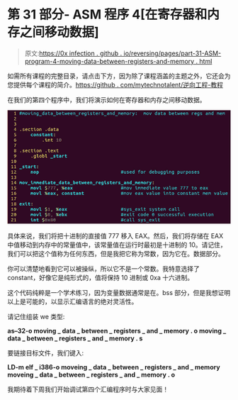 # 第 31 部分- ASM 程序 4[在寄存器和内存之间移动数据]

> 原文:[https://0x infection . github . io/reversing/pages/part-31-ASM-program-4-moving-data-between-registers-and-memory . html](https://0xinfection.github.io/reversing/pages/part-31-asm-program-4-moving-data-between-registers-and-memory.html)

如需所有课程的完整目录，请点击下方，因为除了课程涵盖的主题之外，它还会为您提供每个课程的简介。[https://github . com/mytechnotalent/逆向工程-教程](https://github.com/mytechnotalent/Reverse-Engineering-Tutorial)

在我们的第四个程序中，我们将演示如何在寄存器和内存之间移动数据。

![](img/17c43e649b8b5b374e06d91f81550426.png)

具体来说，我们将把十进制的直接值 777 移入 EAX。然后，我们将存储在 EAX 中值移动到内存中的常量值中，该常量值在运行时最初是十进制的 10。请记住，我们可以把这个值称为任何东西，但是我把它称为常数，因为它在。数据部分。

你可以清楚地看到它可以被操纵，所以它不是一个常数。我特意选择了 constant，好像它是纯形式的，值将保持 10 进制或 0xa 十六进制。

这个代码纯粹是一个学术练习，因为变量数据通常是在。bss 部分，但是我想证明以上是可能的，以显示汇编语言的绝对灵活性。

请记住组装 we 类型:

**as–32-o moving _ data _ between _ registers _ and _ memory . o moving _ data _ between _ registers _ and _ memory . s**

要链接目标文件，我们键入:

**LD-m elf _ i386-o moveing _ data _ between _ registers _ and _ memory moveing _ data _ between _ registers _ and _ memory . o**

我期待着下周我们开始调试第四个汇编程序时与大家见面！